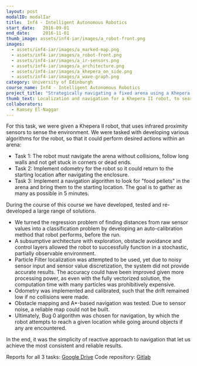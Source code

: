 ```yaml
---
layout: post
modalID: modalIar
title:  Inf4 - Intelligent Autonomous Robotics
start_date:   2016-09-01
end_date:     2016-11-01
thumb_image: assets/inf4-iar/images/a_robot-front.png
images:
  - assets/inf4-iar/images/a_marked-map.png
  - assets/inf4-iar/images/a_robot-front.png
  - assets/inf4-iar/images/a_ir-sensors.png
  - assets/inf4-iar/images/a_architecture.png
  - assets/inf4-iar/images/a_khepera_on_side.png
  - assets/inf4-iar/images/a_wave-graph.png
category: University of Edinburgh
course_name: Inf4 - Intelligent Autonomous Robotics
project_title: "Strategically navigating a fixed arena using a Khepera II robot"
thumb_text: Localization and navigation for a Khepera II robot, to search an obstacle course for "food" and home return.
collaborators:
  - Ramsey El-Naggar
---
```

For this task, we were given a Khepera II robot, that uses infrared proximity sensors to sense the environment. We were tasked with developing various algorithms for the robot, so that it could perform desired actions within an arena:
* Task 1: The robot must navigate the arena without collisions, follow long walls and not get stuck in corners or dead ends.
* Task 2: Implement odometry for the robot so it could return to the starting location after navigating the enclosure.
* Task 3: Implement a navigation algorithm to look for "food pellets" in the arena and bring them to the starting location. The goal is to gather as many as possible in 5 minutes.

During the course of this course we have developed, tested and re-developed a large range of solutions.
* We turned the regression problem of finding distances from raw sensor values into a classification problem by developing an auto-calibration method that robot performs, before the run.
* A subsumptive architecture with exploration, obstacle avoidance and control layers allowed the robot to successfully function in a stochastic, partially observable environment.
* Particle Filter localization was attempted to be used, yet due to noisy sensor input and sensor value discretization, the system did not provide accurate results. The accuracy could have been improved given more processing power, as even with the fully vectorized solution, the computation time with many particles was prohibitively expensive.
* Odometry was implemented and calibrated, such that the drift remained low if no collisions were made.
* Obstacle mapping and A*-based navigation was tested. Due to sensor noise, a reliable map could not be built.
* Ultimately, Bug 0 algorithm was chosen for navigation, by which the robot attempts to reach a given location while going around objects if any are encountered.

In the end, it was the simplicity of reactive approach to navigation that let us achieve the most consistent and reliable results.


Reports for all 3 tasks: [Google Drive](https://drive.google.com/drive/folders/1NFmrsW8NIIT-TGLA41VM5yh5Kz3KCo_u?usp=sharing)
Code repository: [Gitlab](https://gitlab.com/iar/iar)
